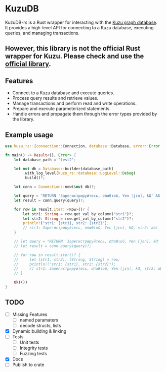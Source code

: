 # KuzuDB

KuzuDB-rs is a Rust wrapper for interacting with the [Kuzu graph database](https://kuzudb.com/). It provides a high-level API for connecting to a Kuzu database, executing queries, and managing transactions.

## However, this library is not the official Rust wrapper for Kuzu. Please check and use the [official library](https://github.com/kuzudb/kuzu/tree/master/tools/rust_api).

## Features

- Connect to a Kuzu database and execute queries.
- Process query results and retrieve values.
- Manage transactions and perform read and write operations.
- Prepare and execute parameterized statements.
- Handle errors and propagate them through the error types provided by the library.

## Example usage

```rust
use kuzu_rs::{connection::Connection, database::Database, error::Error, types::row::Row};

fn main() -> Result<(), Error> {
    let database_path = "test2";

    let mut db = Database::builder(database_path)
        .with_log_level(kuzu_rs::database::LogLevel::Debug)
        .build()?;

    let conn = Connection::new(&mut db)?;

    let query = "RETURN 'Зарегистрируйтесь, σπαθιοῦ, Yen [jɛn], kΩ' AS str1, 'abc' as str2;";
    let result = conn.query(query)?;

    for row in result.iter::<Row>()? {
        let str1: String = row.get_val_by_column("str1")?;
        let str2: String = row.get_val_by_column("str2")?;
        println!("str1: {str1}, str2: {str2}");
        // str1: Зарегистрируйтесь, σπαθιοῦ, Yen [jɛn], kΩ, str2: abc
    }

    // let query = "RETURN 'Зарегистрируйтесь, σπαθιοῦ, Yen [jɛn], kΩ' AS str1, 'abc' as str2;";
    // let result = conn.query(query)?;

    // for row in result.iter()? {
    //     let (str1, str2): (String, String) = row;
    //     println!("str1: {str1}, str2: {str2}");
    //     // str1: Зарегистрируйтесь, σπαθιοῦ, Yen [jɛn], kΩ, str2: abc
    // }

    Ok(())
}
```

## TODO
- [ ] Missing Features
    - [ ] named paramaters
    - [ ] decode structs, lists
- [X] Dynamic building & linking
- [ ] Tests
    - [ ] Unit tests
    - [ ] Integrity tests
    - [ ] Fuzzing tests
- [x] Docs
- [ ] Publish to crate
